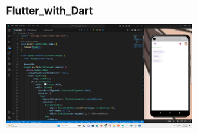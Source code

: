 # Flutter_with_Dart
![logo](https://github.com/musfiqurR661/Flutter_with_Dart/blob/main/ReadeMe%20Image/first_demo.png)
